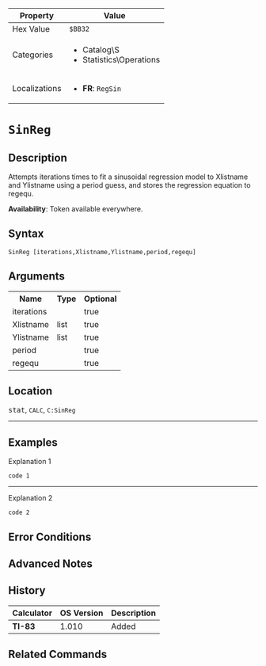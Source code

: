 | Property      | Value |
|---------------|-------|
| Hex Value     | `$BB32`|
| Categories    | <ul><li>Catalog\S</li><li>Statistics\Operations</li></ul> |
| Localizations | <ul><li><b>FR</b>: `RegSin `</li></ul> |

# `SinReg `

## Description
Attempts iterations times to fit a sinusoidal regression model to Xlistname and Ylistname using a period guess, and stores the regression equation to regequ.


<b>Availability</b>: Token available everywhere.

## Syntax
`SinReg [iterations,Xlistname,Ylistname,period,regequ]`

## Arguments
<table>
<tr><th>Name</th><th>Type</th><th>Optional</th></tr>

<tr><td>iterations</td><td></td><td>true</td></tr>

<tr><td>Xlistname</td><td>list</td><td>true</td></tr>

<tr><td>Ylistname</td><td>list</td><td>true</td></tr>

<tr><td>period</td><td></td><td>true</td></tr>

<tr><td>regequ</td><td></td><td>true</td></tr>

</table>

## Location
<kbd>stat</kbd>, `CALC`, `C:SinReg`
<hr>

## Examples

Explanation 1
```ti-basic
code 1
```
---
Explanation 2
```ti-basic
code 2
```

## Error Conditions


## Advanced Notes


## History
| Calculator | OS Version | Description |
|------------|------------|-------------|
| <b>TI-83</b> | 1.010 | Added

## Related Commands

    